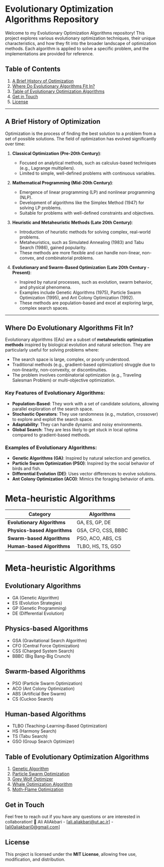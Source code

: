 # Evolutionary Optimization Algorithms Repository

Welcome to my Evolutionary Optimization Algorithms repository! This project explores various evolutionary optimization techniques, their unique characteristics, and how they fit into the broader landscape of optimization methods. Each algorithm is applied to solve a specific problem, and the implementations are provided for reference.

## Table of Contents

1. [A Brief History of Optimization](#a-brief-history-of-optimization)
2. [Where Do Evolutionary Algorithms Fit In?](#where-do-evolutionary-algorithms-fit-in)
3. [Table of Evolutionary Optimization Algorithms](#Table-of-Evolutionary-Optimization-Algorithms)
4. [Get in Touch](#Get-in-Touch)
5. [License](#license)

---

## A Brief History of Optimization

Optimization is the process of finding the best solution to a problem from a set of possible solutions. The field of optimization has evolved significantly over time:

1. **Classical Optimization (Pre-20th Century)**:
   - Focused on analytical methods, such as calculus-based techniques (e.g., Lagrange multipliers).
   - Limited to simple, well-defined problems with continuous variables.

2. **Mathematical Programming (Mid-20th Century)**:
   - Emergence of linear programming (LP) and nonlinear programming (NLP).
   - Development of algorithms like the Simplex Method (1947) for solving LP problems.
   - Suitable for problems with well-defined constraints and objectives.

3. **Heuristic and Metaheuristic Methods (Late 20th Century)**:
   - Introduction of heuristic methods for solving complex, real-world problems.
   - Metaheuristics, such as Simulated Annealing (1983) and Tabu Search (1986), gained popularity.
   - These methods are more flexible and can handle non-linear, non-convex, and combinatorial problems.

4. **Evolutionary and Swarm-Based Optimization (Late 20th Century - Present)**:
   - Inspired by natural processes, such as evolution, swarm behavior, and physical phenomena.
   - Examples include Genetic Algorithms (1975), Particle Swarm Optimization (1995), and Ant Colony Optimization (1992).
   - These methods are population-based and excel at exploring large, complex search spaces.

---

## Where Do Evolutionary Algorithms Fit In?

Evolutionary algorithms (EAs) are a subset of **metaheuristic optimization methods** inspired by biological evolution and natural selection. They are particularly useful for solving problems where:

- The search space is large, complex, or poorly understood.
- Traditional methods (e.g., gradient-based optimization) struggle due to non-linearity, non-convexity, or discontinuities.
- The problem involves combinatorial optimization (e.g., Traveling Salesman Problem) or multi-objective optimization.

### Key Features of Evolutionary Algorithms:
- **Population-Based**: They work with a set of candidate solutions, allowing parallel exploration of the search space.
- **Stochastic Operators**: They use randomness (e.g., mutation, crossover) to explore and exploit the search space.
- **Adaptability**: They can handle dynamic and noisy environments.
- **Global Search**: They are less likely to get stuck in local optima compared to gradient-based methods.

### Examples of Evolutionary Algorithms:
- **Genetic Algorithms (GA)**: Inspired by natural selection and genetics.
- **Particle Swarm Optimization (PSO)**: Inspired by the social behavior of birds and fish.
- **Differential Evolution (DE)**: Uses vector differences to evolve solutions.
- **Ant Colony Optimization (ACO)**: Mimics the foraging behavior of ants.

# Meta-heuristic Algorithms

| **Category**               | **Algorithms**                   |
|---------------------------|--------------------------------|
| **Evolutionary Algorithms**  | GA, ES, GP, DE                |
| **Physics-based Algorithms** | GSA, CFO, CSS, BBBC           |
| **Swarm-based Algorithms**   | PSO, ACO, ABS, CS            |
| **Human-based Algorithms**   | TLBO, HS, TS, GSO            |

# Meta-heuristic Algorithms

## Evolutionary Algorithms
- GA (Genetic Algorithm)
- ES (Evolution Strategies)
- GP (Genetic Programming)
- DE (Differential Evolution)

## Physics-based Algorithms
- GSA (Gravitational Search Algorithm)
- CFO (Central Force Optimization)
- CSS (Charged System Search)
- BBBC (Big Bang-Big Crunch)

## Swarm-based Algorithms
- PSO (Particle Swarm Optimization)
- ACO (Ant Colony Optimization)
- ABS (Artificial Bee Swarm)
- CS (Cuckoo Search)

## Human-based Algorithms
- TLBO (Teaching-Learning-Based Optimization)
- HS (Harmony Search)
- TS (Tabu Search)
- GSO (Group Search Optimizer)


## Table of Evolutionary Optimization Algorithms

1. [Genetic Algorithm](Genetic%20Algorithm/)
2. [Particle Swarm Optimization](PSO/)
3. [Grey Wolf Optimizer](GWO/)
4. [Whale Optimization Algorithm](WOA/)
5. [Moth-Flame Optimization](MFO/)

   
## Get in Touch  

Feel free to reach out if you have any questions or are interested in collaboration! 🚀
Ali AliAkbari - [ali.aliakbari@ut.ac.ir] - [ali0aliakbari0@gmail.com]
## License  

This project is licensed under the **MIT License**, allowing free use, modification, and distribution.  
